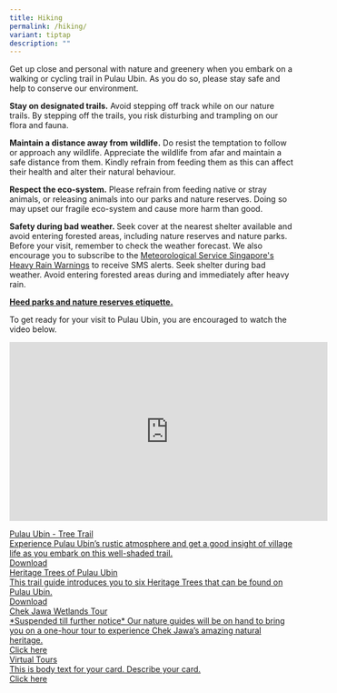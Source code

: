 ```yaml
---
title: Hiking
permalink: /hiking/
variant: tiptap
description: ""
---
```

<p>Get up close and personal with nature and greenery when you embark on
a walking or cycling trail in Pulau Ubin. As you do so, please stay safe
and help to conserve our environment.</p>
<p></p>
<p><strong>Stay on designated trails.</strong>&nbsp;Avoid stepping off track
while on our nature trails. By stepping off the trails, you risk disturbing
and trampling on our flora and fauna.</p>
<p></p>
<p><strong>Maintain a distance away from wildlife.</strong>&nbsp;Do resist
the temptation to follow or approach any wildlife. Appreciate the wildlife
from afar and maintain a safe distance from them. Kindly refrain from feeding
them as this can affect their health and alter their natural behaviour.&nbsp;</p>
<p></p>
<p><strong>Respect the eco-system.</strong>&nbsp;Please refrain from feeding
native or stray animals, or releasing animals into our parks and nature
reserves. Doing so may upset our fragile eco-system and cause more harm
than good.</p>
<p></p>
<p><strong>Safety during bad weather.&nbsp;</strong>Seek cover at the nearest
shelter available and avoid entering forested areas, including nature reserves
and nature parks. Before your visit, remember to check the weather forecast.
We also encourage you to subscribe to the <a href="https://www.weather.gov.sg/warning-heavy-rain" rel="noopener nofollow" target="_blank">Meteorological Service Singapore's Heavy Rain Warnings</a> to
receive SMS alerts. Seek shelter during bad weather. Avoid entering forested
areas during and immediately after heavy rain.</p>
<p><strong><a href="https://www.nparks.gov.sg/visit/when-visiting-parks/etiquette/nature-parks-reserve-dos-donts" rel="noopener noreferrer" target="_blank">Heed parks and nature reserves etiquette.</a></strong>
</p>
<p>To get ready for your visit to Pulau Ubin, you are encouraged to watch
the video below.</p>
<div class="iframe-wrapper">
<iframe height="315" width="560" allowfullscreen="true" frameborder="0" src="https://www.youtube.com/embed/loyF-5i8hck?si=U0-n8W3AEY8Wqd3q"></iframe>
</div>
<p></p>
<div class="isomer-card-grid"><a rel="noopener noreferrer nofollow" href="https://www.isomer.gov.sg" class="isomer-card"><div class="isomer-card-body"><div class="isomer-card-title">Pulau Ubin - Tree Trail</div><div class="isomer-card-description">Experience Pulau Ubin’s rustic atmosphere and get a good insight of village life as you embark on this well-shaded trail.</div><div class="isomer-card-link">Download</div></div></a>
<a rel="noopener noreferrer nofollow" href="https://www.isomer.gov.sg" class="isomer-card">
<div class="isomer-card-body">
<div class="isomer-card-title">Heritage Trees of Pulau Ubin</div>
<div class="isomer-card-description">This trail guide introduces you to six Heritage Trees that can be found
on Pulau Ubin.</div>
<div class="isomer-card-link">Download</div>
</div>
</a><a rel="noopener noreferrer nofollow" href="https://www.nparks.gov.sg/visit/events?searchQuery=tour" class="isomer-card"><div class="isomer-card-body"><div class="isomer-card-title">Chek Jawa Wetlands Tour</div><div class="isomer-card-description">*Suspended till further notice* Our nature guides will be on hand to bring you on a one-hour tour to experience Chek Jawa’s amazing natural heritage.</div><div class="isomer-card-link">Click here</div></div></a>
<a rel="noopener noreferrer nofollow" href="https://www.isomer.gov.sg" class="isomer-card">
<div class="isomer-card-body">
<div class="isomer-card-title">Virtual Tours</div>
<div class="isomer-card-description">This is body text for your card. Describe your card.</div>
<div class="isomer-card-link">Click here</div>
</div>
</a>
</div>
<p></p>